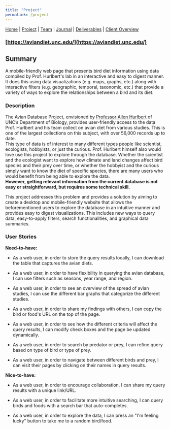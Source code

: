 ```yaml
---
title: "Project"
permalink: /project
---
```

[Home](/Overview/) | [Project](/Overview/project) | [Team](/Overview/team) | [Journal](/Overview/journal) | [Deliverables](/Overview/deliverables) | [Client Overview](/Overview/client_overview)

### [https://aviandiet.unc.edu/](https://aviandiet.unc.edu/)

## Summary
A mobile-friendly web page that presents bird diet information using data compiled by Prof. Hurlbert's lab in an interactive and easy to digest manner. It does this using data visualizations (e.g. maps, graphs, etc.) along with interactive filters (e.g. geographic, temporal, taxonomic, etc.) that provide a variety of ways to explore the relationships between a bird and its diet.

### Description
The Avian Database Project, envisioned by [Professor Allen Hurlbert](https://bio.unc.edu/faculty-profile/hurlbert/) of UNC’s Department of Biology, provides user-friendly access to the data Prof. Hurlbert and his team collect on avian diet from various studies. This is one of the largest collections on this subject, with over 56,000 records up to date.  
This type of data is of interest to many different types people like scientist, ecologists, hobbyists, or just the curious. Prof. Hurlbert himself also would love use this project to explore through the database. Whether the scientist and the ecologist want to explore how climate and land changes affect bird species and their prey over time, or whether the hobbyist and the curious simply want to know the diet of specific species, there are many users who would benefit from being able to explore the data.  
**However, getting relevant information from the current database is not easy or straightforward, but requires some technical skill.**

This project addresses this problem and provides a solution by aiming to create a desktop and mobile-friendly website that allows the beforementioned users to explore the database in an intuitive manner and provides easy to digest visualizations. This includes new ways to query data, easy-to-apply filters, search functionalities, and graphical data summaries.

### User Stories

**Need-to-have:**

- As a web user, in order to store the query results locally, I can download the table that captures the avian diets.

- As a web user, in order to have flexibility in querying the avian database, I can use filters such as seasons, year range, and region.

- As a web user, in order to see an overview of the spread of avian studies, I can use the different bar graphs that categorize the different studies. 

- As a web user, in order to share my findings with others, I can copy the bird or food's URL on the top of the page.

- As a web user, in order to see how the different criteria will affect the query results, I can modify check boxes and the page be updated dynamically. 

- As a web user, in order to search by predator or prey, I can refine query based on type of bird or type of prey.

- As a web user, in order to navigate between different birds and prey, I can visit their pages by clicking on their names in query results.

**Nice-to-have:**

- As a web user, in order to encourage collaboration, I can share my query results with a unique link/URL.

- As a web user, in order to facilitate more intuitive searching, I can query birds and foods with a search bar that auto-completes. 

- As a web user, in order to explore the data, I can press an "I'm feeling lucky" button to take me to a random bird/food.
